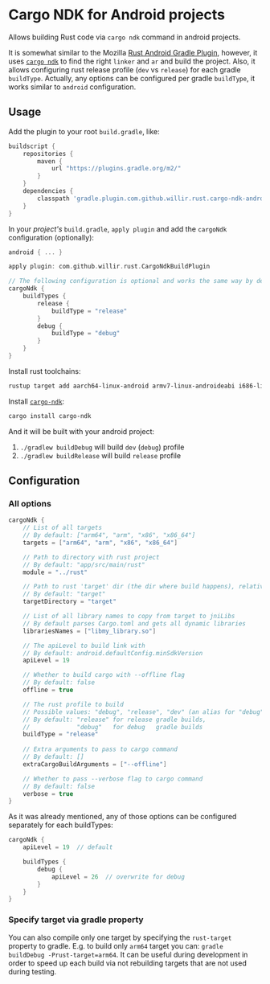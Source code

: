 # Cargo NDK for Android projects

Allows building Rust code via `cargo ndk` command in android projects.

It is somewhat similar to the Mozilla 
[Rust Android Gradle Plugin](https://github.com/mozilla/rust-android-gradle),
however, it uses [`cargo ndk`](https://github.com/bbqsrc/cargo-ndk) 
to find the right  `linker` and `ar` and
build the project. Also, it allows configuring rust release profile (`dev` vs `release`)
for each gradle `buildType`. Actually, any options can be configured per gradle `buildType`,
it works similar to `android` configuration.

## Usage

Add the plugin to your root `build.gradle`, like:

```groovy
buildscript {
    repositories {
        maven {
            url "https://plugins.gradle.org/m2/"
        }
    }
    dependencies {
        classpath 'gradle.plugin.com.github.willir.rust.cargo-ndk-android:plugin:0.1.0'
    }
}
```

In your _project's_ `build.gradle`, `apply plugin` and
add the `cargoNdk` configuration (optionally):

```groovy
android { ... }

apply plugin: com.github.willir.rust.CargoNdkBuildPlugin

// The following configuration is optional and works the same way by default
cargoNdk {
    buildTypes {
        release {
            buildType = "release"
        }
        debug {
            buildType = "debug"
        }
    }
}
```

Install rust toolchains:

```bash
rustup target add aarch64-linux-android armv7-linux-androideabi i686-linux-android x86_64-linux-android
```

Install [`cargo-ndk`](https://github.com/bbqsrc/cargo-ndk):

```bash
cargo install cargo-ndk
```

And it will be built with your android project: 

1. `./gradlew buildDebug` will build `dev` (`debug`) profile
1. `./gradlew buildRelease` will build `release` profile


## Configuration

### All options

```groovy
cargoNdk {
    // List of all targets
    // By default: ["arm64", "arm", "x86", "x86_64"]
    targets = ["arm64", "arm", "x86", "x86_64"]

    // Path to directory with rust project
    // By default: "app/src/main/rust"
    module = "../rust"

    // Path to rust 'target' dir (the dir where build happens), relative to module
    // By default: "target"
    targetDirectory = "target"

    // List of all library names to copy from target to jniLibs
    // By default parses Cargo.toml and gets all dynamic libraries
    librariesNames = ["libmy_library.so"]

    // The apiLevel to build link with
    // By default: android.defaultConfig.minSdkVersion
    apiLevel = 19

    // Whether to build cargo with --offline flag
    // By default: false
    offline = true

    // The rust profile to build
    // Possible values: "debug", "release", "dev" (an alias for "debug")
    // By default: "release" for release gradle builds,
    //             "debug"   for debug   gradle builds
    buildType = "release"
 
    // Extra arguments to pass to cargo command
    // By default: []
    extraCargoBuildArguments = ["--offline"]

    // Whether to pass --verbose flag to cargo command
    // By default: false
    verbose = true
}
```

As it was already mentioned, any of those options can be configured
separately for each buildTypes:

```groovy
cargoNdk {
    apiLevel = 19  // default

    buildTypes {
        debug {
            apiLevel = 26  // overwrite for debug
        }
    }
}
```

### Specify target via gradle property

You can also compile only one target by specifying the `rust-target` property to gradle.
E.g. to build only `arm64` target you can: `gradle buildDebug -Prust-target=arm64`.
It can be useful during development in order to speed up each build 
via not rebuilding targets that are not used during testing.
